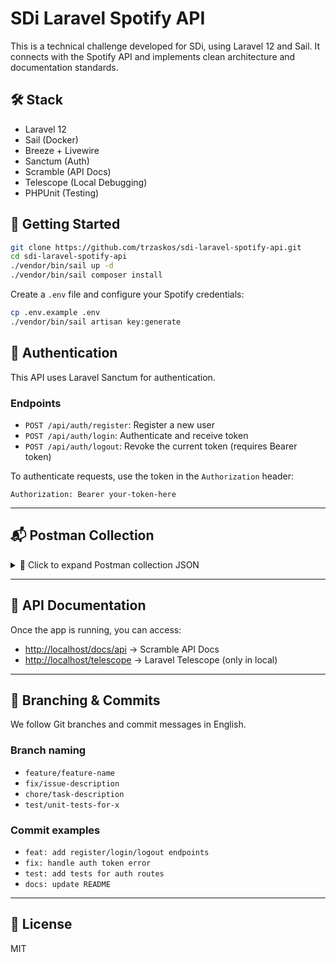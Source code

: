 # SDi Laravel Spotify API

This is a technical challenge developed for SDi, using Laravel 12 and Sail. It connects with the Spotify API and implements clean architecture and documentation standards.

## 🛠️ Stack

-   Laravel 12
-   Sail (Docker)
-   Breeze + Livewire
-   Sanctum (Auth)
-   Scramble (API Docs)
-   Telescope (Local Debugging)
-   PHPUnit (Testing)

## 🚀 Getting Started

```bash
git clone https://github.com/trzaskos/sdi-laravel-spotify-api.git
cd sdi-laravel-spotify-api
./vendor/bin/sail up -d
./vendor/bin/sail composer install
```

Create a `.env` file and configure your Spotify credentials:

```bash
cp .env.example .env
./vendor/bin/sail artisan key:generate
```

## 🔐 Authentication

This API uses Laravel Sanctum for authentication.

### Endpoints

-   `POST /api/auth/register`: Register a new user
-   `POST /api/auth/login`: Authenticate and receive token
-   `POST /api/auth/logout`: Revoke the current token (requires Bearer token)

To authenticate requests, use the token in the `Authorization` header:

```
Authorization: Bearer your-token-here
```

---

## 📬 Postman Collection

<details>
<summary>📂 Click to expand Postman collection JSON</summary>

```json
{
  "info": {
    "name": "SDi Laravel Spotify API – Auth & Music",
    "_postman_id": "12345678-90ab-cdef-1234-567890abcdef",
    "description": "Authentication and music endpoints for SDi Laravel Spotify API",
    "schema": "https://schema.getpostman.com/json/collection/v2.1.0/collection.json"
  },
  "item": [
    {
      "name": "Register",
      "request": {
        "method": "POST",
        "header": [
          { "key": "Content-Type", "value": "application/json" },
          { "key": "Accept", "value": "application/json" }
        ],
        "body": {
          "mode": "raw",
          "raw": "{\n  \"name\": \"Mary Dev\",\n  \"email\": \"mary@example.com\",\n  \"password\": \"12345678\",\n  \"password_confirmation\": \"12345678\"\n}"
        },
        "url": {
          "raw": "http://localhost/api/auth/register",
          "protocol": "http",
          "host": ["localhost"],
          "path": ["api", "auth", "register"]
        }
      }
    },
    {
      "name": "Login",
      "request": {
        "method": "POST",
        "header": [
          { "key": "Content-Type", "value": "application/json" },
          { "key": "Accept", "value": "application/json" }
        ],
        "body": {
          "mode": "raw",
          "raw": "{\n  \"email\": \"mary@example.com\",\n  \"password\": \"12345678\"\n}"
        },
        "url": {
          "raw": "http://localhost/api/auth/login",
          "protocol": "http",
          "host": ["localhost"],
          "path": ["api", "auth", "login"]
        }
      }
    },
    {
      "name": "Logout",
      "request": {
        "method": "POST",
        "header": [
          { "key": "Authorization", "value": "Bearer {token}" },
          { "key": "Content-Type", "value": "application/json" },
          { "key": "Accept", "value": "application/json" }
        ],
        "url": {
          "raw": "http://localhost/api/auth/logout",
          "protocol": "http",
          "host": ["localhost"],
          "path": ["api", "auth", "logout"]
        }
      }
    },
    {
      "name": "Search Artists",
      "request": {
        "method": "GET",
        "header": [
          { "key": "Authorization", "value": "Bearer {token}" },
          { "key": "Accept", "value": "application/json" }
        ],
        "url": {
          "raw": "http://localhost/api/music/artists?query=drake&source=spotify",
          "protocol": "http",
          "host": ["localhost"],
          "path": ["api", "music", "artists"],
          "query": [
            { "key": "query", "value": "drake" },
            { "key": "source", "value": "spotify" }
          ]
        }
      }
    },
    {
      "name": "Search Tracks",
      "request": {
        "method": "GET",
        "header": [
          { "key": "Authorization", "value": "Bearer {token}" },
          { "key": "Accept", "value": "application/json" }
        ],
        "url": {
          "raw": "http://localhost/api/music/tracks?query=love&source=spotify",
          "protocol": "http",
          "host": ["localhost"],
          "path": ["api", "music", "tracks"],
          "query": [
            { "key": "query", "value": "love" },
            { "key": "source", "value": "spotify" }
          ]
        }
      }
    },
    {
      "name": "Get Track by ID",
      "request": {
        "method": "GET",
        "header": [
          { "key": "Authorization", "value": "Bearer {token}" },
          { "key": "Accept", "value": "application/json" }
        ],
        "url": {
          "raw": "http://localhost/api/music/tracks/{id}?source=spotify",
          "protocol": "http",
          "host": ["localhost"],
          "path": ["api", "music", "tracks", "{id}"],
          "query": [
            { "key": "source", "value": "spotify" }
          ]
        }
      }
    },
    {
      "name": "Get Albums by Artist",
      "request": {
        "method": "GET",
        "header": [
          { "key": "Authorization", "value": "Bearer {token}" },
          { "key": "Accept", "value": "application/json" }
        ],
        "url": {
          "raw": "http://localhost/api/music/artists/{id}/albums?source=spotify",
          "protocol": "http",
          "host": ["localhost"],
          "path": ["api", "music", "artists", "{id}", "albums"],
          "query": [
            { "key": "source", "value": "spotify" }
          ]
        }
      }
    },
    {
      "name": "Get Top Tracks by Artist",
      "request": {
        "method": "GET",
        "header": [
          { "key": "Authorization", "value": "Bearer {token}" },
          { "key": "Accept", "value": "application/json" }
        ],
        "url": {
          "raw": "http://localhost/api/music/artists/{id}/top-tracks?source=spotify",
          "protocol": "http",
          "host": ["localhost"],
          "path": ["api", "music", "artists", "{id}", "top-tracks"],
          "query": [
            { "key": "source", "value": "spotify" }
          ]
        }
      }
    }
  ]
}
```

</details>

---

## 📜 API Documentation

Once the app is running, you can access:

-   [http://localhost/docs/api](http://localhost/docs/api) → Scramble API Docs
-   [http://localhost/telescope](http://localhost/telescope) → Laravel Telescope (only in local)

---

## 🔄 Branching & Commits

We follow Git branches and commit messages in English.

### Branch naming

-   `feature/feature-name`
-   `fix/issue-description`
-   `chore/task-description`
-   `test/unit-tests-for-x`

### Commit examples

-   `feat: add register/login/logout endpoints`
-   `fix: handle auth token error`
-   `test: add tests for auth routes`
-   `docs: update README`

---

## 🚪 License

MIT
